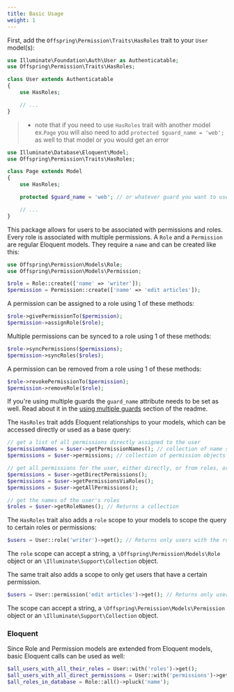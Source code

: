 ```yaml
---
title: Basic Usage
weight: 1
---
```


First, add the `Offspring\Permission\Traits\HasRoles` trait to your `User` model(s):

```php
use Illuminate\Foundation\Auth\User as Authenticatable;
use Offspring\Permission\Traits\HasRoles;

class User extends Authenticatable
{
    use HasRoles;

    // ...
}
```

> - note that if you need to use `HasRoles` trait with another model ex.`Page` you will also need to add `protected $guard_name = 'web';` as well to that model or you would get an error
>
```php
use Illuminate\Database\Eloquent\Model;
use Offspring\Permission\Traits\HasRoles;

class Page extends Model
{
    use HasRoles;

    protected $guard_name = 'web'; // or whatever guard you want to use

    // ...
}
```

This package allows for users to be associated with permissions and roles. Every role is associated with multiple permissions.
A `Role` and a `Permission` are regular Eloquent models. They require a `name` and can be created like this:

```php
use Offspring\Permission\Models\Role;
use Offspring\Permission\Models\Permission;

$role = Role::create(['name' => 'writer']);
$permission = Permission::create(['name' => 'edit articles']);
```


A permission can be assigned to a role using 1 of these methods:

```php
$role->givePermissionTo($permission);
$permission->assignRole($role);
```

Multiple permissions can be synced to a role using 1 of these methods:

```php
$role->syncPermissions($permissions);
$permission->syncRoles($roles);
```

A permission can be removed from a role using 1 of these methods:

```php
$role->revokePermissionTo($permission);
$permission->removeRole($role);
```

If you're using multiple guards the `guard_name` attribute needs to be set as well. Read about it in the [using multiple guards](../multiple-guards) section of the readme.

The `HasRoles` trait adds Eloquent relationships to your models, which can be accessed directly or used as a base query:

```php
// get a list of all permissions directly assigned to the user
$permissionNames = $user->getPermissionNames(); // collection of name strings
$permissions = $user->permissions; // collection of permission objects

// get all permissions for the user, either directly, or from roles, or from both
$permissions = $user->getDirectPermissions();
$permissions = $user->getPermissionsViaRoles();
$permissions = $user->getAllPermissions();

// get the names of the user's roles
$roles = $user->getRoleNames(); // Returns a collection
```

The `HasRoles` trait also adds a `role` scope to your models to scope the query to certain roles or permissions:

```php
$users = User::role('writer')->get(); // Returns only users with the role 'writer'
```

The `role` scope can accept a string, a `\Offspring\Permission\Models\Role` object or an `\Illuminate\Support\Collection` object.

The same trait also adds a scope to only get users that have a certain permission.

```php
$users = User::permission('edit articles')->get(); // Returns only users with the permission 'edit articles' (inherited or directly)
```

The scope can accept a string, a `\Offspring\Permission\Models\Permission` object or an `\Illuminate\Support\Collection` object.


### Eloquent
Since Role and Permission models are extended from Eloquent models, basic Eloquent calls can be used as well:

```php
$all_users_with_all_their_roles = User::with('roles')->get();
$all_users_with_all_direct_permissions = User::with('permissions')->get();
$all_roles_in_database = Role::all()->pluck('name');
```

